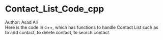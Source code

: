 # Contact_List_Code_cpp
Author: Asad Ali
<br>
Here is the code in c++, which has functions to handle Contact List such as  to add contact, to delete contact, to search contact.
